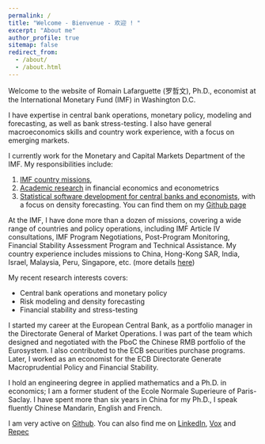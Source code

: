 ```yaml
---
permalink: /
title: "Welcome - Bienvenue - 欢迎 ! "
excerpt: "About me"
author_profile: true
sitemap: false
redirect_from: 
  - /about/
  - /about.html
---
```


Welcome to the website of Romain Lafarguette (罗哲文), Ph.D., economist at the
International Monetary Fund (IMF) in Washington D.C. 

I have  expertise in  central bank operations,  monetary policy,  modeling and
forecasting,  as   well  as   bank  stress-testing.    I  also   have  general
macroeconomics skills  and country work  experience, with a focus  on emerging
markets. 

I currently work  for the Monetary and Capital Markets  Department of the IMF.
My responsibilities include:
1. [IMF country missions](https://romainlafarguette.github.io/country/),
2. [Academic research](https://romainlafarguette.github.io/research/)
   in financial economics and econometrics
3. [Statistical software       development      for      central       banks      and
   economists](https://romainlafarguette.github.io/software/), with a focus on
   density forecasting. You  can  find  them   on  my  [Github page](https://github.com/romainlafarguette)

At the IMF, I  have done more than a dozen of missions,  covering a wide range
of countries  and policy operations,  including IMF Article  IV consultations,
IMF  Program   Negotiations,  Post-Program  Monitoring,   Financial  Stability
Assessment Program  and Technical Assistance.  My  country experience includes
missions to  China, Hong-Kong SAR,  India, Israel, Malaysia,  Peru, Singapore,
etc. (more details [here](https://romainlafarguette.github.io/country/))

My recent research interests covers:
- Central bank operations and monetary policy
- Risk modeling and density forecasting
- Financial stability and stress-testing

I started my  career at the European  Central Bank, as a  portfolio manager in
the Directorate  General of Market  Operations. I was  part of the  team which
designed  and negotiated  with  the  PboC the  Chinese  RMB  portfolio of  the
Eurosystem.   I also  contributed  to the  ECB  securities purchase  programs.
Later,  I   worked  as   an  economist  for   the  ECB   Directorate  Generate
Macroprudential Policy and Financial Stability.

I hold an engineering degree in applied mathematics and a Ph.D. in economics;
I am a former student of the Ecole Normale Superieure of Paris-Saclay. I have spent more than six years in China for my Ph.D., I speak fluently Chinese Mandarin, English and French.  

I am very active on [Github](https://github.com/romainlafarguette). You can also find me on [LinkedIn](https://www.linkedin.com/in/romain-lafarguette-罗哲文-24482a17/), [Vox](http://www.voxeu.org/person/romain-lafarguette) and [Repec](http://www.voxeu.org/person/romain-lafarguette)

